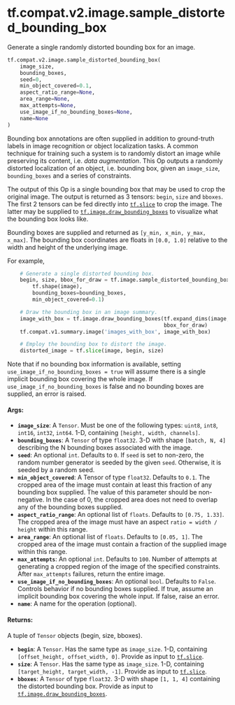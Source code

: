 <div itemscope itemtype="http://developers.google.com/ReferenceObject">
<meta itemprop="name" content="tf.compat.v2.image.sample_distorted_bounding_box" />
<meta itemprop="path" content="Stable" />
</div>

# tf.compat.v2.image.sample_distorted_bounding_box

Generate a single randomly distorted bounding box for an image.

``` python
tf.compat.v2.image.sample_distorted_bounding_box(
    image_size,
    bounding_boxes,
    seed=0,
    min_object_covered=0.1,
    aspect_ratio_range=None,
    area_range=None,
    max_attempts=None,
    use_image_if_no_bounding_boxes=None,
    name=None
)
```

<!-- Placeholder for "Used in" -->

Bounding box annotations are often supplied in addition to ground-truth labels
in image recognition or object localization tasks. A common technique for
training such a system is to randomly distort an image while preserving
its content, i.e. *data augmentation*. This Op outputs a randomly distorted
localization of an object, i.e. bounding box, given an `image_size`,
`bounding_boxes` and a series of constraints.

The output of this Op is a single bounding box that may be used to crop the
original image. The output is returned as 3 tensors: `begin`, `size` and
`bboxes`. The first 2 tensors can be fed directly into <a href="../../../../tf/slice.md"><code>tf.slice</code></a> to crop the
image. The latter may be supplied to <a href="../../../../tf/image/draw_bounding_boxes.md"><code>tf.image.draw_bounding_boxes</code></a> to
visualize what the bounding box looks like.

Bounding boxes are supplied and returned as `[y_min, x_min, y_max, x_max]`.
The bounding box coordinates are floats in `[0.0, 1.0]` relative to the width
and height of the underlying image.

For example,

```python
    # Generate a single distorted bounding box.
    begin, size, bbox_for_draw = tf.image.sample_distorted_bounding_box(
        tf.shape(image),
        bounding_boxes=bounding_boxes,
        min_object_covered=0.1)

    # Draw the bounding box in an image summary.
    image_with_box = tf.image.draw_bounding_boxes(tf.expand_dims(image, 0),
                                                  bbox_for_draw)
    tf.compat.v1.summary.image('images_with_box', image_with_box)

    # Employ the bounding box to distort the image.
    distorted_image = tf.slice(image, begin, size)
```

Note that if no bounding box information is available, setting
`use_image_if_no_bounding_boxes = true` will assume there is a single implicit
bounding box covering the whole image. If `use_image_if_no_bounding_boxes` is
false and no bounding boxes are supplied, an error is raised.

#### Args:


* <b>`image_size`</b>: A `Tensor`. Must be one of the following types: `uint8`, `int8`,
  `int16`, `int32`, `int64`. 1-D, containing `[height, width, channels]`.
* <b>`bounding_boxes`</b>: A `Tensor` of type `float32`. 3-D with shape `[batch, N, 4]`
  describing the N bounding boxes associated with the image.
* <b>`seed`</b>: An optional `int`. Defaults to `0`. If `seed` is set to non-zero, the
  random number generator is seeded by the given `seed`.  Otherwise, it is
  seeded by a random seed.
* <b>`min_object_covered`</b>: A Tensor of type `float32`. Defaults to `0.1`. The
  cropped area of the image must contain at least this fraction of any
  bounding box supplied. The value of this parameter should be non-negative.
  In the case of 0, the cropped area does not need to overlap any of the
  bounding boxes supplied.
* <b>`aspect_ratio_range`</b>: An optional list of `floats`. Defaults to `[0.75,
  1.33]`. The cropped area of the image must have an aspect `ratio = width /
  height` within this range.
* <b>`area_range`</b>: An optional list of `floats`. Defaults to `[0.05, 1]`. The
  cropped area of the image must contain a fraction of the supplied image
  within this range.
* <b>`max_attempts`</b>: An optional `int`. Defaults to `100`. Number of attempts at
  generating a cropped region of the image of the specified constraints.
  After `max_attempts` failures, return the entire image.
* <b>`use_image_if_no_bounding_boxes`</b>: An optional `bool`. Defaults to `False`.
  Controls behavior if no bounding boxes supplied. If true, assume an
  implicit bounding box covering the whole input. If false, raise an error.
* <b>`name`</b>: A name for the operation (optional).


#### Returns:

A tuple of `Tensor` objects (begin, size, bboxes).


* <b>`begin`</b>: A `Tensor`. Has the same type as `image_size`. 1-D, containing
`[offset_height, offset_width, 0]`. Provide as input to
  <a href="../../../../tf/slice.md"><code>tf.slice</code></a>.
* <b>`size`</b>: A `Tensor`. Has the same type as `image_size`. 1-D, containing
`[target_height, target_width, -1]`. Provide as input to
  <a href="../../../../tf/slice.md"><code>tf.slice</code></a>.
* <b>`bboxes`</b>: A `Tensor` of type `float32`. 3-D with shape `[1, 1, 4]` containing
the distorted bounding box.
Provide as input to <a href="../../../../tf/image/draw_bounding_boxes.md"><code>tf.image.draw_bounding_boxes</code></a>.